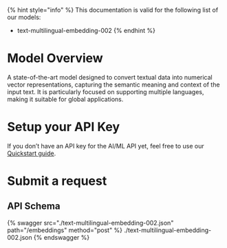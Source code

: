 [#references:start]: <> ({ "template": "openapi" })
{% hint style="info" %}
This documentation is valid for the following list of our models:
* text-multilingual-embedding-002
{% endhint %}

# Model Overview
A state-of-the-art model designed to convert textual data into numerical vector representations, capturing the semantic meaning and context of the input text. It is particularly focused on supporting multiple languages, making it suitable for global applications.

# Setup your API Key
If you don’t have an API key for the AI/ML API yet, feel free to use our [Quickstart guide](https://docs.aimlapi.com/quickstart/setting-up).

# Submit a request
## API Schema
{% swagger src="./text-multilingual-embedding-002.json" path="/embeddings" method="post" %}
./text-multilingual-embedding-002.json
{% endswagger %}

[#references:end]: <> ({})